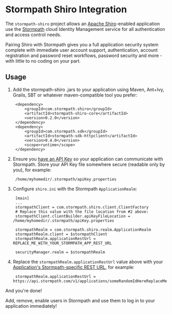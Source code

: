 # Stormpath Shiro Integration #

The `stormpath-shiro` project allows an [Apache Shiro](http://shiro.apache.org)-enabled application
use the [Stormpath](http://www.stormpath.com) cloud Identity Management service for all authentication and
access control needs.

Pairing Shiro with Stormpath gives you a full application security system complete with immediate user account
support, authentication, account registration and password reset workflows, password security and more -
with little to no coding on your part.

## Usage ##

1. Add the stormpath-shiro .jars to your application using Maven, Ant+Ivy, Grails, SBT or whatever
   maven-compatible tool you prefer:

        <dependency>
            <groupId>com.stormpath.shiro</groupId>
            <artifactId>stormpath-shiro-core</artifactId>
            <version>0.2.0</version>
        </dependency>
        <dependency>
            <groupId>com.stormpath.sdk</groupId>
            <artifactId>stormpath-sdk-httpclient</artifactId>
            <version>0.4.0</version>
            <scope>runtime</scope>
        </dependency>

2. Ensure you [have an API Key](http://www.stormpath.com/docs/quickstart/connect) so your application can communicate
   with Stormpath.  Store your API Key file somewhere secure (readable only by you), for example:

        /home/myhomedir/.stormpath/apiKey.properties

3. Configure `shiro.ini` with the Stormpath `ApplicationRealm`:

        [main]
        ...
        stormpathClient = com.stormpath.shiro.client.ClientFactory
        # Replace this value with the file location from #2 above:
        stormpathClient.clientBuilder.apiKeyFileLocation = /home/myhomedir/.stormpath/apiKey.properties

        stormpathRealm = com.stormpath.shiro.realm.ApplicationRealm
        stormpathRealm.client = $stormpathClient
        stormpathRealm.applicationRestUrl = REPLACE_ME_WITH_YOUR_STORMPATH_APP_REST_URL

        securityManager.realm = $stormpathRealm

4. Replace the `stormpathRealm.applicationRestUrl` value above with your
   [Application's Stormpath-specific REST URL](http://www.stormpath.com/docs/libraries/application-rest-url), for
   example:

        stormpathRealm.applicationRestUrl = https://api.stormpath.com/v1/applications/someRandomIdHereReplaceMe

And you're done!

Add, remove, enable users in Stormpath and use them to log in to your application immediately!